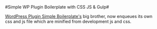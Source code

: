 #Simple WP Plugin Boilerplate with CSS JS & Gulp#    

[WordPress Plugin Simple Boilerplate's](https://github.com/LiamBailey/wordpress-plugin-simple-boilerplate) big brother, now enqueues its own css and js file which are minified from development js and css.
